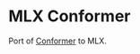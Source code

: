 
# MLX Conformer

Port of [Conformer](https://github.com/pytorch/audio/blob/main/src/torchaudio/models/conformer.py) to MLX.

